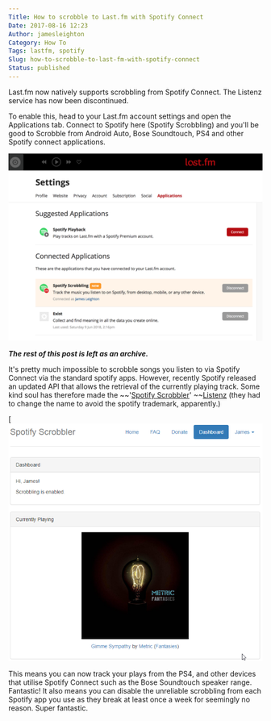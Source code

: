```yaml
---
Title: How to scrobble to Last.fm with Spotify Connect
Date: 2017-08-16 12:23
Author: jamesleighton
Category: How To
Tags: lastfm, spotify
Slug: how-to-scrobble-to-last-fm-with-spotify-connect
Status: published
---
```




Last.fm now natively supports scrobbling from Spotify Connect. The Listenz service has now been discontinued. 

To enable this, head to your Last.fm account settings and open the Applications tab. Connect to Spotify here (Spotify Scrobbling) and you'll be good to Scrobble from Android Auto, Bose Soundtouch, PS4 and other Spotify connect applications.

![Screen Shot 2018-06-09 at 15.21.05](/images/screen-shot-2018-06-09-at-15-21-05.png)

***The rest of this post is left as an archive.***

It's pretty much impossible to scrobble songs you listen to via Spotify Connect via the standard spotify apps. However, recently Spotify released an updated API that allows the retrieval of the currently playing track. Some kind soul has therefore made the ~~'[Spotify Scrobbler](https://spotifyscrobbler.com/)' ~~[Listenz](https://liste.nz/) (they had to change the name to avoid the spotify trademark, apparently.)

[![Spotify Scrobbler - Scrobbling for Spotify Connect](/images/2017-08-16-13_06_13-spotify-scrobbler-scrobbling-for-spotify-connect.png)

This means you can now track your plays from the PS4, and other devices that utilise Spotify Connect such as the Bose Soundtouch speaker range. Fantastic! It also means you can disable the unreliable scrobbling from each Spotify app you use as they break at least once a week for seemingly no reason. Super fantastic.
